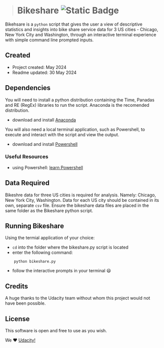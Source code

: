 ># Bikeshare ![Static Badge](https://img.shields.io/badge/version-1.0.0-green)
Bikehsare is a <code>python</code> script that gives the user a view of descriptive statistics and insights into bike share service data for 3 US cities - Chicago, New York City and Washington, through an interactive terminal experience with simple command line prompted inputs.

## Created
- Project created: May 2024
- Readme updated: 30 May 2024

## Dependencies
You will need to install a python distribution containing the Time, Panadas and RE (RegEx) libraries to run the script. Anaconda is the recomended distribution.

- download and install [Anaconda](https://www.anaconda.com/download)

You will also need a local terminal application, such as Powershell, to execute and interact with the script and view the output.

- download and install [Powershell](https://learn.microsoft.com/en-us/powershell/scripting/install/installing-powershell?view=powershell-7.4)

### Useful Resources
- using Powershell: [learn Powershell](https://learn.microsoft.com/en-us/powershell/scripting/learn/ps101/00-introduction?view=powershell-7.4)

## Data Required
Bikeshre data for three US cities is required for analysis. Namely: Chicago, New York City, Washington.
Data for each US city should be contained in its own, separate <code>csv</code> file.
Ensure the bikeshare data files are placed in the same folder as the Bikeshare python script. 

## Running Bikeshare
Using the termial application of your choice:
- <code>cd</code> into the folder where the bikeshare.py script is located
- enter the following command: 
```
    python bikeshare.py
```
- follow the interactive prompts in your terminal 😃

## Credits
A huge thanks to the Udacity team without whom this project would not have been possible.

## License
This software is open and free to use as you wish.

We ❤️ [Udacity!](https://udacity.com)

